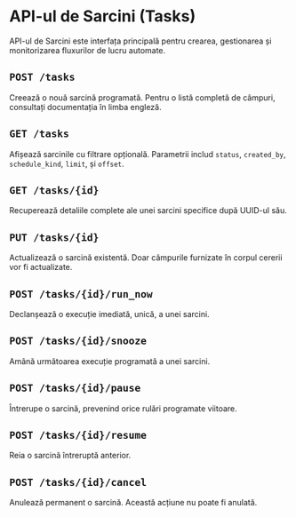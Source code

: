 # API-ul de Sarcini (Tasks)

API-ul de Sarcini este interfața principală pentru crearea, gestionarea și monitorizarea fluxurilor de lucru automate.

## `POST /tasks`

Creează o nouă sarcină programată. Pentru o listă completă de câmpuri, consultați documentația în limba engleză.

## `GET /tasks`

Afișează sarcinile cu filtrare opțională. Parametrii includ `status`, `created_by`, `schedule_kind`, `limit`, și `offset`.

## `GET /tasks/{id}`

Recuperează detaliile complete ale unei sarcini specifice după UUID-ul său.

## `PUT /tasks/{id}`

Actualizează o sarcină existentă. Doar câmpurile furnizate în corpul cererii vor fi actualizate.

## `POST /tasks/{id}/run_now`

Declanșează o execuție imediată, unică, a unei sarcini.

## `POST /tasks/{id}/snooze`

Amână următoarea execuție programată a unei sarcini.

## `POST /tasks/{id}/pause`

Întrerupe o sarcină, prevenind orice rulări programate viitoare.

## `POST /tasks/{id}/resume`

Reia o sarcină întreruptă anterior.

## `POST /tasks/{id}/cancel`

Anulează permanent o sarcină. Această acțiune nu poate fi anulată.